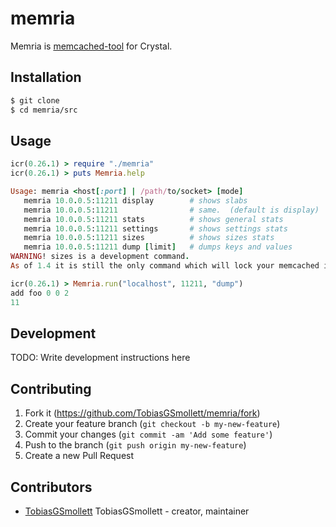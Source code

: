 # memria

Memria is  [memcached-tool](https://github.com/memcached/memcached/blob/master/scripts/memcached-tool) for Crystal.

## Installation

```sh
$ git clone 
$ cd memria/src
```

## Usage

```ruby
icr(0.26.1) > require "./memria" 
icr(0.26.1) > puts Memria.help

Usage: memria <host[:port] | /path/to/socket> [mode]
   memria 10.0.0.5:11211 display        # shows slabs
   memria 10.0.0.5:11211                # same.  (default is display)
   memria 10.0.0.5:11211 stats          # shows general stats
   memria 10.0.0.5:11211 settings       # shows settings stats
   memria 10.0.0.5:11211 sizes          # shows sizes stats
   memria 10.0.0.5:11211 dump [limit]   # dumps keys and values
WARNING! sizes is a development command.
As of 1.4 it is still the only command which will lock your memcached instance for some time. If you have many millions of stored items, it can become unresponsive for several minutes. Run this at your own risk. It is roadmapped to either make this feature optional or at least speed it up.

icr(0.26.1) > Memria.run("localhost", 11211, "dump")
add foo 0 0 2
11
```
## Development

TODO: Write development instructions here

## Contributing

1. Fork it (<https://github.com/TobiasGSmollett/memria/fork>)
2. Create your feature branch (`git checkout -b my-new-feature`)
3. Commit your changes (`git commit -am 'Add some feature'`)
4. Push to the branch (`git push origin my-new-feature`)
5. Create a new Pull Request

## Contributors

- [TobiasGSmollett](https://github.com/TobiasGSmollett) TobiasGSmollett - creator, maintainer
